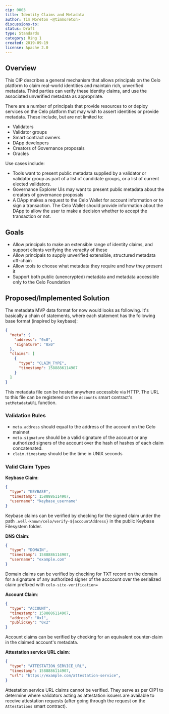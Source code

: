 ```yaml
---
cip: 0003
title: Identity Claims and Metadata 
author: Tim Moreton <@timmoreton>
discussions-to: 
status: Draft
type: Standards
category: Ring 1
created: 2019-09-19 
license: Apache 2.0
---
```


## Overview

This CIP describes a general mechanism that allows principals on the Celo platform to claim real-world identities and maintain rich, unverified metadata. Third parties can verify these identity claims, and use the associated unverified metadata as appropriate.

There are a number of principals that provide resources to or deploy services on the Celo platform that may wish to assert identities or provide metadata. These include, but are not limited to:
* Validators
* Validator groups
* Smart contract owners
* DApp developers
* Creators of Governance proposals
* Oracles

Use cases include:
* Tools want to present public metadata supplied by a validator or validator group as part of a list of candidate groups, or a list of current elected validators.
* Governance Explorer UIs may want to present public metadata about the creators of governance proposals
* A DApp makes a request to the Celo Wallet for account information or to sign a transaction. The Celo Wallet should provide information about the DApp to allow the user to make a decision whether to accept the transaction or not.

## Goals

- Allow principals to make an extensible range of identity claims, and support clients verifying the veracity of these
- Allow principals to supply unverified extensible, structured metadata off-chain
- Allow tools to choose what metadata they require and how they present it
- Support both public (unencrypted) metadata and metadata accessible only to the Celo Foundation

## Proposed/Implemented Solution

The metadata MVP data format for now would looks as following. It's basically a chain of statements, where each statement has the following base format (inspired by keybase):

```json
{
  "meta": {
    "address": "0x0",
    "signature": "0x0"
  },
  "claims": [
    {
      "type": "CLAIM_TYPE",
      "timestamp": 1588886114907
    }
  ]
}
```

This metadata file can be hosted anywhere accessible via HTTP. The URL to this file can be registered on the `Accounts` smart contract's `setMetadataURL` function.

### Validation Rules

- `meta.address` should equal to the address of the account on the Celo mainnet
- `meta.signature` should be a valid signature of the account or any authorized signers of the account over the hash of hashes of each claim concatenated.
- `claim.timestamp` should be the time in UNIX seconds

### Valid Claim Types

**Keybase Claim**:
```json
{
  "type": "KEYBASE",
  "timestamp": 1588886114907,
  "username": "keybase_username"
}
```

Keybase claims can be verified by checking for the signed claim under the path `.well-known/celo/verify-${accountAddress}` in the public Keybase Filesystem folder.

**DNS Claim**:
```json
{
  "type": "DOMAIN",
  "timestamp": 1588886114907,
  "username": "example.com"
}
```

Domain claims can be verified by checking for TXT record on the domain for a signature of any authorized signer of the acccount over the serialized claim prefixed with `celo-site-verification=`

**Account Claim**:
```json
{
  "type": "ACCOUNT",
  "timestamp": 1588886114907,
  "address": "0x1",
  "publicKey": "0x2"
}
```

Account claims can be verified by checking for an equivalent counter-claim in the claimed account's metadata.

**Attestation service URL claim**:
```json
{
  "type": "ATTESTATION_SERVICE_URL",
  "timestamp": 1588886114907,
  "url": "https://example.com/attestation-service",
}
```

Attestation service URL claims cannot be verified. They serve as per CIP1 to determine where validators acting as attestation issuers are available to receive attestation requests (after going through the request on the `Attestations` smart contract).
